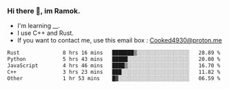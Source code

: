 ### Hi there 👋, im Ramok.

- I'm learning __.
- I use C++ and Rust.
- If you want to contact me, use this email box : Cooked4930@proton.me

<!--START_SECTION:waka-->

```txt
Rust              8 hrs 16 mins   ███████▒░░░░░░░░░░░░░░░░░   28.89 %
Python            5 hrs 43 mins   █████░░░░░░░░░░░░░░░░░░░░   20.00 %
JavaScript        4 hrs 46 mins   ████▒░░░░░░░░░░░░░░░░░░░░   16.70 %
C++               3 hrs 23 mins   ███░░░░░░░░░░░░░░░░░░░░░░   11.82 %
Other             1 hr 53 mins    █▓░░░░░░░░░░░░░░░░░░░░░░░   06.59 %
```

<!--END_SECTION:waka-->
